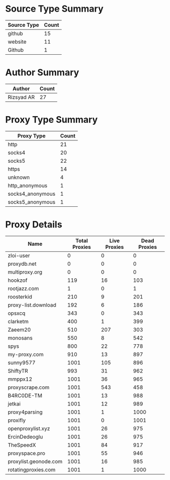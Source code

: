 # Source Type Summary

| Source Type | Count |
|-------------|-------|
| github | 15 |
| website | 11 |
| Github | 1 |


# Author Summary

| Author | Count |
|--------|-------|
| Rizsyad AR | 27 |


# Proxy Type Summary

| Proxy Type | Count |
|------------|-------|
| http | 21 |
| socks4 | 20 |
| socks5 | 22 |
| https | 14 |
| unknown | 4 |
| http_anonymous | 1 |
| socks4_anonymous | 1 |
| socks5_anonymous | 1 |


# Proxy Details

| Name | Total Proxies | Live Proxies | Dead Proxies |
|------|---------------|--------------|---------------|
| zloi-user | 0 | 0 | 0 |
| proxydb.net | 0 | 0 | 0 |
| multiproxy.org | 0 | 0 | 0 |
| hookzof | 119 | 16 | 103 |
| rootjazz.com | 1 | 0 | 1 |
| roosterkid | 210 | 9 | 201 |
| proxy-list.download | 192 | 6 | 186 |
| opsxcq | 343 | 0 | 343 |
| clarketm | 400 | 1 | 399 |
| Zaeem20 | 510 | 207 | 303 |
| monosans | 550 | 8 | 542 |
| spys | 800 | 22 | 778 |
| my-proxy.com | 910 | 13 | 897 |
| sunny9577 | 1001 | 105 | 896 |
| ShiftyTR | 993 | 31 | 962 |
| mmppx12 | 1001 | 36 | 965 |
| proxyscrape.com | 1001 | 543 | 458 |
| B4RC0DE-TM | 1001 | 13 | 988 |
| jetkai | 1001 | 12 | 989 |
| proxy4parsing | 1001 | 1 | 1000 |
| proxifly | 1001 | 0 | 1001 |
| openproxylist.xyz | 1001 | 26 | 975 |
| ErcinDedeoglu | 1001 | 26 | 975 |
| TheSpeedX | 1001 | 84 | 917 |
| proxyspace.pro | 1001 | 55 | 946 |
| proxylist.geonode.com | 1001 | 16 | 985 |
| rotatingproxies.com | 1001 | 1 | 1000 |

